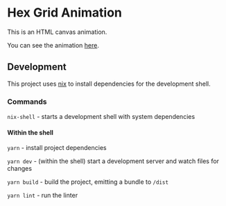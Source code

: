 # Hex Grid Animation

This is an HTML canvas animation.

You can see the animation [here](https://hiq02z.csb.app/).

## Development

This project uses [nix](https://nixos.org/) to install dependencies for the development shell.

### Commands

`nix-shell` - starts a development shell with system dependencies

#### Within the shell

`yarn` - install project dependencies

`yarn dev` - (within the shell) start a development server and watch files for changes

`yarn build` - build the project, emitting a bundle to `/dist`

`yarn lint` - run the linter
